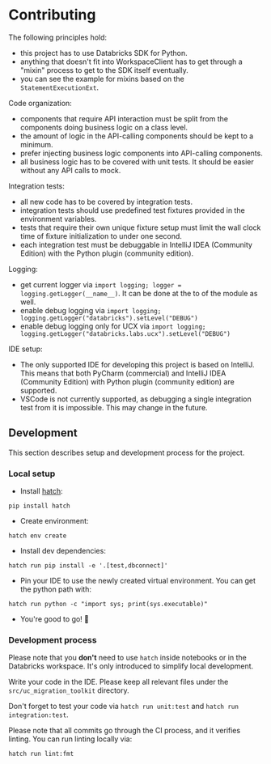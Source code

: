 # Contributing

The following principles hold:

- this project has to use Databricks SDK for Python.
- anything that doesn't fit into WorkspaceClient has to get through a "mixin" process to get to the SDK itself eventually.
- you can see the example for mixins based on the `StatementExecutionExt`.

Code organization:

- components that require API interaction must be split from the components doing business logic on a class level.
- the amount of logic in the API-calling components should be kept to a minimum.
- prefer injecting business logic components into API-calling components.
- all business logic has to be covered with unit tests. It should be easier without any API calls to mock.

Integration tests:

- all new code has to be covered by integration tests.
- integration tests should use predefined test fixtures provided in the environment variables.
- tests that require their own unique fixture setup must limit the wall clock time of fixture initialization to under one second.
- each integration test must be debuggable in IntelliJ IDEA (Community Edition) with the Python plugin (community edition).

Logging:

- get current logger via `import logging; logger = logging.getLogger(__name__)`. It can be done at the to of the module as well.
- enable debug logging via `import logging; logging.getLogger("databricks").setLevel("DEBUG")`
- enable debug logging only for UCX via `import logging; logging.getLogger("databricks.labs.ucx").setLevel("DEBUG")`

IDE setup:

- The only supported IDE for developing this project is based on IntelliJ. This means that both PyCharm (commercial) and IntelliJ IDEA (Community Edition) with Python plugin (community edition) are supported.
- VSCode is not currently supported, as debugging a single integration test from it is impossible. This may change in the future.

## Development

This section describes setup and development process for the project.

### Local setup

- Install [hatch](https://github.com/pypa/hatch):

```shell
pip install hatch
```

- Create environment:

```shell
hatch env create
```

- Install dev dependencies:

```shell
hatch run pip install -e '.[test,dbconnect]'
```

- Pin your IDE to use the newly created virtual environment. You can get the python path with:

```shell
hatch run python -c "import sys; print(sys.executable)"
```

- You're good to go! 🎉

### Development process

Please note that you **don't** need to use `hatch` inside notebooks or in the Databricks workspace.
It's only introduced to simplify local development.

Write your code in the IDE. Please keep all relevant files under the `src/uc_migration_toolkit` directory.

Don't forget to test your code via `hatch run unit:test` and `hatch run integration:test`.

Please note that all commits go through the CI process, and it verifies linting. You can run linting locally via:

```shell
hatch run lint:fmt
```
